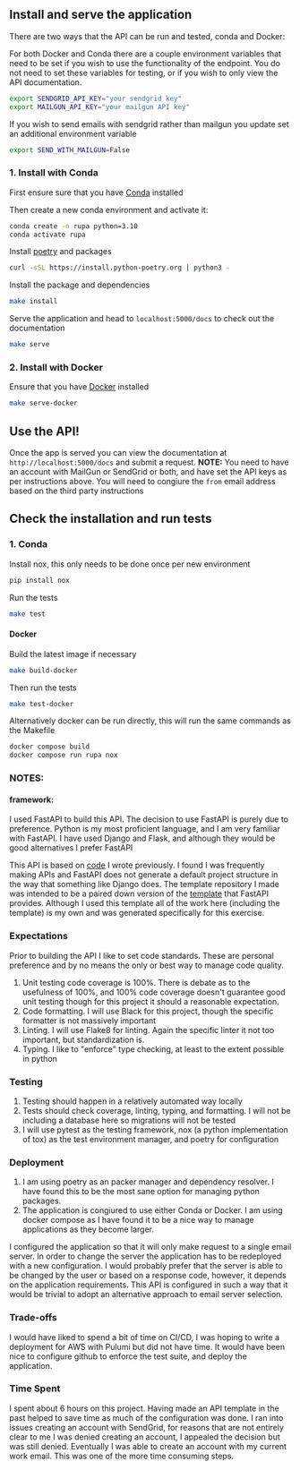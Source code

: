 ## Install and serve the application
There are two ways that the API can be run and tested, conda and Docker:

For both Docker and Conda there are a couple environment variables that need to be set if you wish to use the functionality of the endpoint. You do not need to set these variables for testing, or if you wish to only view the API documentation.

```bash
export SENDGRID_API_KEY="your sendgrid key" 
export MAILGUN_API_KEY="your mailgun API key" 
```

If you wish to send emails with sendgrid rather than mailgun you update set an additional environment variable 

```bash
export SEND_WITH_MAILGUN=False
```

### 1. Install with Conda
First ensure sure that you have [Conda](https://docs.conda.io/en/latest/miniconda.html) installed

Then create a new conda environment and activate it:

```bash
conda create -n rupa python=3.10
conda activate rupa
```

Install [poetry](https://python-poetry.org/docs/) and packages

```bash
curl -sSL https://install.python-poetry.org | python3 -
```

Install the package and dependencies
```bash
make install
```

Serve the application and head to `localhost:5000/docs` to check out the documentation
```bash
make serve
```

### 2. Install with Docker
Ensure that you have [Docker](https://www.docker.com/) installed

```bash 
make serve-docker
```

## Use the API!
Once the app is served you can view the documentation at `http://localhost:5000/docs` and submit a request. 
**NOTE:** You need to have an account with MailGun or SendGrid or both, and have set the API keys as per instructions above. You will need to congiure the `from` email address based on the third party instructions

## Check the installation and run tests  

### 1. Conda
Install nox, this only needs to be done once per new environment
```bash
pip install nox
```
Run the tests
```bash
make test
```

#### Docker 
Build the latest image if necessary
```bash
make build-docker
```
Then run the tests
```bash
make test-docker
```

Alternatively docker can be run directly, this will run the same commands as the Makefile
```bash
docker compose build
docker compose run rupa nox 
```



### NOTES:
#### framework:
I used FastAPI to build this API. The decision to use FastAPI is purely due to preference. Python is my most proficient language, and I am very familiar with FastAPI. I have used Django and Flask, and although they would be good alternatives I prefer FastAPI

This API is based on [code](https://github.com/johnchase/fastapi-factory) I wrote previously. I found I was frequently making APIs and FastAPI does not generate a default project structure in the way that something like Django does. The template repository I made was intended to be a paired down version of the [template](https://github.com/tiangolo/full-stack-fastapi-postgresql) that FastAPI provides. Although I used this template all of the work here (including the template) is my own and was generated specifically for this exercise.

### Expectations
Prior to building the API I like to set code standards. These are personal preference and by no means the only or best way to manage code quality.
1. Unit testing code coverage is 100%. There is debate as to the usefulness of 100%, and 100% code coverage doesn't guarantee good unit testing though for this project it should a reasonable expectation.
2. Code formatting. I will use Black for this project, though the specific formatter is not massively important
3. Linting. I will use Flake8 for linting. Again the specific linter it not too important, but standardization is.
4. Typing. I like to "enforce" type checking, at least to the extent possible in python 

### Testing
1. Testing should happen in a relatively automated way locally
2. Tests should check coverage, linting, typing, and formatting. I will not be including a database here so migrations will not be tested
3. I will use pytest as the testing framework, nox (a python implementation of tox) as the test environment manager, and poetry for configuration

### Deployment
1. I am using poetry as an packer manager and dependency resolver. I have found this to be the most sane option for managing python packages. 
2. The application is congiured to use either Conda or Docker. I am using docker compose as I have found it to be a nice way to manage applications as they become larger.

I configured the application so that it will only make request to a single email server. In order to change the server the application has to be redeployed with a new configuration. I would probably prefer that the server is able to be changed by the user or based on a response code, however, it depends on the application requirements. This API is configured in such a way that it would be trivial to adopt an alternative approach to email server selection. 

### Trade-offs
I would have liked to spend a bit of time on CI/CD, I was hoping to write a deployment for AWS with Pulumi but did not have time. It would have been nice to configure github to enforce the test suite, and deploy the application.

### Time Spent
I spent about 6 hours on this project. Having made an API template in the past helped to save time as much of the configuration was done. I ran into issues creating an account with SendGrid, for reasons that are not entirely clear to me I was denied creating an account, I appealed the decision but was still denied. Eventually I was able to create an account with my current work email. This was one of the more time consuming steps.  
